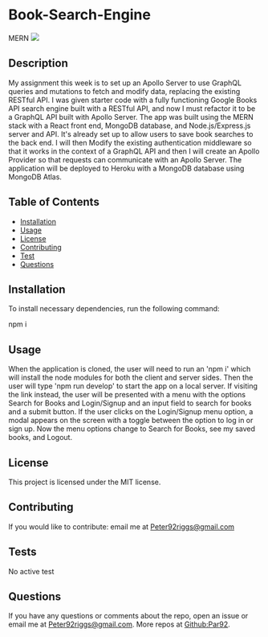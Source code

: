 # Book-Search-Engine
MERN
![](https://img.shields.io/badge/label-MIT-green)
  ## Description 
  My assignment this week is to set up an Apollo Server to use GraphQL queries and mutations to fetch and modify data, replacing the existing RESTful API. I was given starter code with a fully functioning Google Books API search engine built with a RESTful API, and now I must refactor it to be a GraphQL API built with Apollo Server. The app was built using the MERN stack with a React front end, MongoDB database, and Node.js/Express.js server and API. It's already set up to allow users to save book searches to the back end. I will then Modify the existing authentication middleware so that it works in the context of a GraphQL API and then I will create an Apollo Provider so that requests can communicate with an Apollo Server. The application will be deployed to Heroku with a MongoDB database using MongoDB Atlas.

  ## Table of Contents
  * [Installation](#installation)
  * [Usage](#usage)
  * [License](#license)
  * [Contributing](#contributing)
  * [Test](#tests)
  * [Questions](#questions)

  ## Installation

  To install necessary dependencies, run the following command:

  npm i

  ## Usage

  When the application is cloned, the user will need to run an 'npm i' which will install the node modules for both the client and server sides. Then the user will type 'npm run develop' to start the app on a local server. If visiting the link instead, the user will be presented with a menu with the options Search for Books and Login/Signup and an input field to search for books and a submit button. If the user clicks on the Login/Signup menu option, a modal appears on the screen with a toggle between the option to log in or sign up. Now the menu options change to Search for Books, see my saved books, and Logout. 
  
  [](https://lit-retreat-07574.herokuapp.com/)



  ## License
  This project is licensed under the MIT license.

  ## Contributing
  If you would like to contribute:
  email me at Peter92riggs@gmail.com

  ## Tests
  No active test
  
  ## Questions
  If you have any questions or comments about the repo, open an issue or email me at Peter92riggs@gmail.com.
  More repos at [Github:Par92](https://github.com/Par92).
